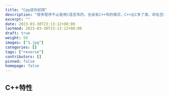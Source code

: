 ```yaml
---
title: "Cpp逆向初探"
description: "很多程序不止是用C语言写的，也会有C++写的情况，C++比C多了类、命名空间等概念，所以很多东西也都不一样，所以想看看C++是什么样子的"
excerpt: ""
date: 2023-03-30T23:13:12+08:00
lastmod: 2023-03-30T23:13:12+08:00
draft: true
weight: 50
images: ["1.jpg"]
categories: []
tags: ["reverse"]
contributors: []
pinned: false
homepage: false
---
```


## C++特性
